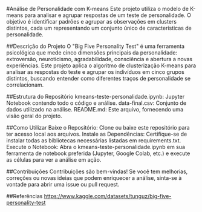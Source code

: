 #Análise de Personalidade com K-means
Este projeto utiliza o modelo de K-means para analisar e agrupar respostas de um teste de personalidade. O objetivo é identificar padrões e agrupar as observações em clusters distintos, cada um representando um conjunto único de características de personalidade.

##Descrição do Projeto
O "Big Five Personality Test" é uma ferramenta psicológica que mede cinco dimensões principais da personalidade: extroversão, neuroticismo, agradabilidade, consciência e abertura a novas experiências. Este projeto aplica o algoritmo de clusterização K-means para analisar as respostas do teste e agrupar os indivíduos em cinco grupos distintos, buscando entender como diferentes traços de personalidade se correlacionam.

##Estrutura do Repositório
kmeans-teste-personalidade.ipynb: Jupyter Notebook contendo todo o código e análise.
data-final.csv: Conjunto de dados utilizado na análise.
README.md: Este arquivo, fornecendo uma visão geral do projeto.

##Como Utilizar
Baixe o Repositório: Clone ou baixe este repositório para ter acesso local aos arquivos.
Instale as Dependências: Certifique-se de instalar todas as bibliotecas necessárias listadas em requirements.txt.
Execute o Notebook: Abra o kmeans-teste-personalidade.ipynb em sua ferramenta de notebook preferida (Jupyter, Google Colab, etc.) e execute as células para ver a análise em ação.

##Contribuições
Contribuições são bem-vindas! Se você tem melhorias, correções ou novas ideias que podem enriquecer a análise, sinta-se à vontade para abrir uma issue ou pull request.

##Referências
https://www.kaggle.com/datasets/tunguz/big-five-personality-test
